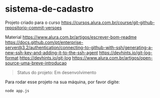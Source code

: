 # sistema-de-cadastro

Projeto criado para o curso https://cursos.alura.com.br/course/git-github-repositorio-commit-versoes

Material 
https://www.alura.com.br/artigos/escrever-bom-readme
https://docs.github.com/pt/enterprise-server@3.2/authentication/connecting-to-github-with-ssh/generating-a-new-ssh-key-and-adding-it-to-the-ssh-agent
https://devhints.io/git-log-format
https://devhints.io/git-log
https://www.alura.com.br/artigos/open-source-uma-breve-introducao

> Status do projeto: Em desenvolvimento

Para rodar esse projeto na sua máquina, por favor digite:
```
node app.js
```
